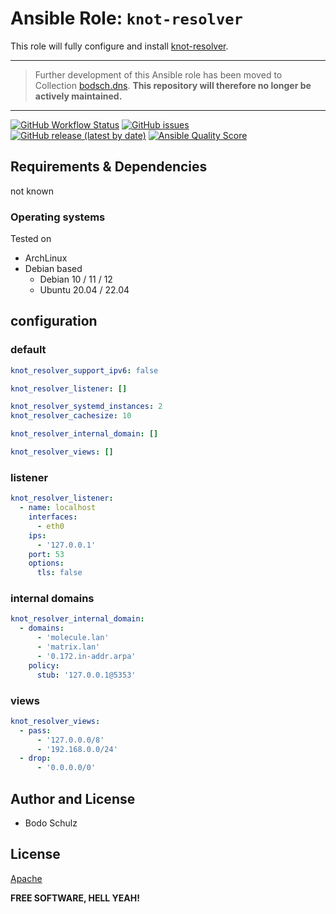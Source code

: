 
# Ansible Role:  `knot-resolver`

This role will fully configure and install [knot-resolver](https://github.com/CZ-NIC/knot-resolver).

---

> Further development of this Ansible role has been moved to Collection [bodsch.dns](https://github.com/bodsch/ansible-collection-dns).
> **This repository will therefore no longer be actively maintained.**

---

[![GitHub Workflow Status](https://img.shields.io/github/actions/workflow/status/bodsch/ansible-knot-resolver/main.yml?branch=main)][ci]
[![GitHub issues](https://img.shields.io/github/issues/bodsch/ansible-knot-resolver)][issues]
[![GitHub release (latest by date)](https://img.shields.io/github/v/release/bodsch/ansible-knot-resolver)][releases]
[![Ansible Quality Score](https://img.shields.io/ansible/quality/50067?label=role%20quality)][quality]

[ci]: https://github.com/bodsch/ansible-knot-resolver/actions
[issues]: https://github.com/bodsch/ansible-knot-resolver/issues?q=is%3Aopen+is%3Aissue
[releases]: https://github.com/bodsch/ansible-knot-resolver/releases
[quality]: https://galaxy.ansible.com/bodsch/knot_resolver


## Requirements & Dependencies

not known

### Operating systems

Tested on

* ArchLinux
* Debian based
    - Debian 10 / 11 / 12
    - Ubuntu 20.04 / 22.04


## configuration

### default

```yaml
knot_resolver_support_ipv6: false

knot_resolver_listener: []

knot_resolver_systemd_instances: 2
knot_resolver_cachesize: 10

knot_resolver_internal_domain: []

knot_resolver_views: []
```

### listener

```yaml
knot_resolver_listener:
  - name: localhost
    interfaces:
      - eth0
    ips:
      - '127.0.0.1'
    port: 53
    options:
      tls: false
```


### internal domains

```yaml
knot_resolver_internal_domain:
  - domains:
      - 'molecule.lan'
      - 'matrix.lan'
      - '0.172.in-addr.arpa'
    policy:
      stub: '127.0.0.1@5353'
```

### views

```yaml
knot_resolver_views:
  - pass:
      - '127.0.0.0/8'
      - '192.168.0.0/24'
  - drop:
      - '0.0.0.0/0'
```

## Author and License

- Bodo Schulz

## License

[Apache](LICENSE)

**FREE SOFTWARE, HELL YEAH!**
